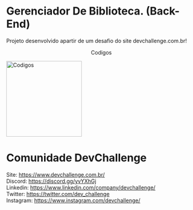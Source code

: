 # Gerenciador De Biblioteca. (Back-End)

Projeto desenvolvido apartir de um  desafio do site devchallenge.com.br!

<p align="center">Codigos</p>
<img src="https://i.pinimg.com/originals/69/20/06/6920069dc1184bf80b6798cc0e73aa54.jpg" alt="Codigos" width="200">






# Comunidade DevChallenge
Site: https://www.devchallenge.com.br/ <br>
Discord: https://discord.gg/yvYXhGj <br>
Linkedin: https://www.linkedin.com/company/devchallenge/<br>
Twitter: https://twitter.com/dev_challenge<br>
Instagram: https://www.instagram.com/devchallenge/<br>
